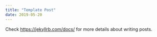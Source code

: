 ```yaml
---
title: "Template Post"
date: 2019-05-20
---
```


Check https://jekyllrb.com/docs/ for more details about writing posts.
